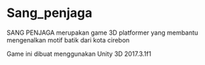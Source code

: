 # Sang_penjaga
SANG PENJAGA merupakan game 3D platformer yang membantu mengenalkan motif batik dari kota cirebon

Game ini dibuat menggunakan Unity 3D 2017.3.1f1
